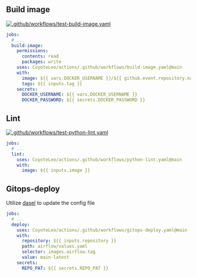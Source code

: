 ## Build image

[![.github/workflows/test-build-image.yaml](https://github.com/CoyoteLeo/actions/actions/workflows/test-build-image.yaml/badge.svg?branch=main)](https://github.com/CoyoteLeo/actions/actions/workflows/test-build_image.yaml)

```yaml
jobs:
  # ...
  build-image:
    permissions:
      contents: read
      packages: write
    uses: CoyoteLeo/actions/.github/workflows/build-image.yaml@main
    with:
      image: ${{ vars.DOCKER_USERNAME }}/${{ github.event.repository.name }}
      tags: ${{ inputs.tag }}
    secrets:
      DOCKER_USERNAME: ${{ vars.DOCKER_USERNAME }}
      DOCKER_PASSWORD: ${{ secrets.DOCKER_PASSWORD }}
```

## Lint

[![.github/workflows/test-python-lint.yaml](https://github.com/CoyoteLeo/actions/actions/workflows/test-python-lint.yaml/badge.svg?branch=main)](https://github.com/CoyoteLeo/actions/actions/workflows/test-python-lint.yaml)

```yaml
jobs:
  # ...
  lint:
    uses: CoyoteLeo/actions/.github/workflows/python-lint.yaml@main
    with:
      image: ${{ inputs.image }}
```

## Gitops-deploy

Utilize [dasel](https://github.com/TomWright/dasel) to update the config file

[//]: # ([![.github/workflows/test-gitops-deploy.yaml]&#40;https://github.com/CoyoteLeo/actions/actions/workflows/test-gitops-deploy.yaml/badge.svg?branch=main&#41;]&#40;https://github.com/CoyoteLeo/actions/actions/workflows/test-gitops-deploy.yaml&#41;)

```yaml
jobs:
  # ...
  deploy:
    uses: CoyoteLeo/actions/.github/workflows/gitops-deploy.yaml@main
    with:
      repository: ${{ inputs.repository }}
      path: airflow/values.yaml
      selector: images.airflow.tag
      value: main-latest
    secrets:
      REPO_PAT: ${{ secrets.REPO_PAT }}
```
 